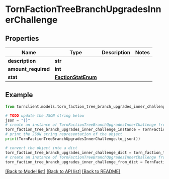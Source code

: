 # TornFactionTreeBranchUpgradesInnerChallenge


## Properties

Name | Type | Description | Notes
------------ | ------------- | ------------- | -------------
**description** | **str** |  | 
**amount_required** | **int** |  | 
**stat** | [**FactionStatEnum**](FactionStatEnum.md) |  | 

## Example

```python
from tornclient.models.torn_faction_tree_branch_upgrades_inner_challenge import TornFactionTreeBranchUpgradesInnerChallenge

# TODO update the JSON string below
json = "{}"
# create an instance of TornFactionTreeBranchUpgradesInnerChallenge from a JSON string
torn_faction_tree_branch_upgrades_inner_challenge_instance = TornFactionTreeBranchUpgradesInnerChallenge.from_json(json)
# print the JSON string representation of the object
print(TornFactionTreeBranchUpgradesInnerChallenge.to_json())

# convert the object into a dict
torn_faction_tree_branch_upgrades_inner_challenge_dict = torn_faction_tree_branch_upgrades_inner_challenge_instance.to_dict()
# create an instance of TornFactionTreeBranchUpgradesInnerChallenge from a dict
torn_faction_tree_branch_upgrades_inner_challenge_from_dict = TornFactionTreeBranchUpgradesInnerChallenge.from_dict(torn_faction_tree_branch_upgrades_inner_challenge_dict)
```
[[Back to Model list]](../README.md#documentation-for-models) [[Back to API list]](../README.md#documentation-for-api-endpoints) [[Back to README]](../README.md)


